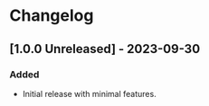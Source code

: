 # Changelog

## [1.0.0 Unreleased] - 2023-09-30

### Added
- Initial release with minimal features.


